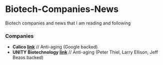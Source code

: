 # Biotech-Companies-News
Biotech companies and news that I am reading and following

### Companies
- **Calico [link](https://www.calicolabs.com/)** // Anti-aging (Google backed)
- **UNITY Biotechnology [link](https://unitybiotechnology.com/)** // Anti-aging (Peter Thiel, Larry Ellison, Jeff Bezos backed)
